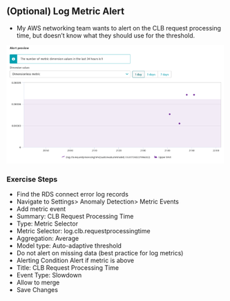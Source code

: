 ## (Optional) Log Metric Alert

- My AWS networking team wants to alert on the CLB request processing time, but doesn’t know what they should use for the threshold.

![logmetricalert](../../../assets/images/logmetricalert.png)

### Exercise Steps
- Find the RDS connect error log records
- Navigate to  Settings> Anomaly Detection> Metric Events
- Add metric event
- Summary: CLB Request Processing Time
- Type: Metric Selector
- Metric Selector: log.clb.requestprocessingtime
- Aggregation: Average
- Model type: Auto-adaptive threshold
- Do not alert on missing data (best practice for log metrics)
- Alerting Condition Alert if metric is above
- Title: CLB Request Processing Time
- Event Type: Slowdown
- Allow to merge
- Save Changes
